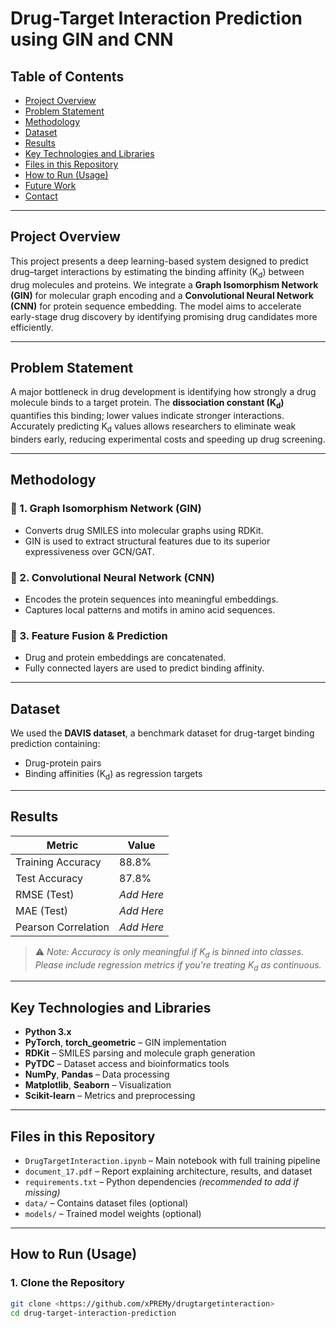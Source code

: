# Drug-Target Interaction Prediction using GIN and CNN

## Table of Contents
- [Project Overview](#project-overview)
- [Problem Statement](#problem-statement)
- [Methodology](#methodology)
- [Dataset](#dataset)
- [Results](#results)
- [Key Technologies and Libraries](#key-technologies-and-libraries)
- [Files in this Repository](#files-in-this-repository)
- [How to Run (Usage)](#how-to-run-usage)
- [Future Work](#future-work)
- [Contact](#contact)

---

## Project Overview
This project presents a deep learning-based system designed to predict drug–target interactions by estimating the binding affinity (K<sub>d</sub>) between drug molecules and proteins. We integrate a **Graph Isomorphism Network (GIN)** for molecular graph encoding and a **Convolutional Neural Network (CNN)** for protein sequence embedding. The model aims to accelerate early-stage drug discovery by identifying promising drug candidates more efficiently.

---

## Problem Statement
A major bottleneck in drug development is identifying how strongly a drug molecule binds to a target protein. The **dissociation constant (K<sub>d</sub>)** quantifies this binding; lower values indicate stronger interactions. Accurately predicting K<sub>d</sub> values allows researchers to eliminate weak binders early, reducing experimental costs and speeding up drug screening.

---

## Methodology

### 🔹 1. Graph Isomorphism Network (GIN)
- Converts drug SMILES into molecular graphs using RDKit.
- GIN is used to extract structural features due to its superior expressiveness over GCN/GAT.

### 🔹 2. Convolutional Neural Network (CNN)
- Encodes the protein sequences into meaningful embeddings.
- Captures local patterns and motifs in amino acid sequences.

### 🔹 3. Feature Fusion & Prediction
- Drug and protein embeddings are concatenated.
- Fully connected layers are used to predict binding affinity.

---

## Dataset
We used the **DAVIS dataset**, a benchmark dataset for drug-target binding prediction containing:
- Drug-protein pairs
- Binding affinities (K<sub>d</sub>) as regression targets

---

## Results

| Metric              | Value     |
|---------------------|-----------|
| Training Accuracy   | 88.8%     |
| Test Accuracy       | 87.8%     |
| RMSE (Test)         | *Add Here* |
| MAE (Test)          | *Add Here* |
| Pearson Correlation | *Add Here* |

> ⚠️ *Note: Accuracy is only meaningful if K<sub>d</sub> is binned into classes. Please include regression metrics if you're treating K<sub>d</sub> as continuous.*

---

## Key Technologies and Libraries

- **Python 3.x**
- **PyTorch**, **torch_geometric** – GIN implementation
- **RDKit** – SMILES parsing and molecule graph generation
- **PyTDC** – Dataset access and bioinformatics tools
- **NumPy**, **Pandas** – Data processing
- **Matplotlib**, **Seaborn** – Visualization
- **Scikit-learn** – Metrics and preprocessing

---

## Files in this Repository

- `DrugTargetInteraction.ipynb` – Main notebook with full training pipeline
- `document_17.pdf` – Report explaining architecture, results, and dataset
- `requirements.txt` – Python dependencies *(recommended to add if missing)*
- `data/` – Contains dataset files (optional)
- `models/` – Trained model weights (optional)

---

## How to Run (Usage)

### 1. Clone the Repository
```bash
git clone <https://github.com/xPREMy/drugtargetinteraction>
cd drug-target-interaction-prediction
